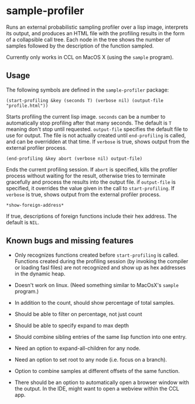 # sample-profiler

Runs an external probabilistic sampling profiler over a lisp image, interprets
its output, and produces an HTML file with the profiling results in the
form of a collapsible call tree.  Each node in the tree shows the number of samples
followed by the description of the function sampled.

Currently only works in CCL on MacOS X (using the `sample` program).

## Usage

The following symbols are defined in the `sample-profiler` package:

`(start-profiling &key (seconds T) (verbose nil) (output-file "profile.html"))`

Starts profiling the current lisp image.  `seconds` can be a number to automatically stop profiling after that many seconds.  The default is `T` meaning don't stop until requested.  `output-file` specifies the default file to use for output.  The file is not actually created until `end-profiling` is called, and can be overridden at that time.  If `verbose` is true, shows output from the external profiler process.

`(end-profiling &key abort (verbose nil) output-file)`

Ends the current profiling session.  If `abort` is specified, kills the profiler process without waiting for the result, otherwise tries to terminate gracefully and process the results into the output file.  if `output-file` is specified, it overrides the value given in the call to `start-profiling`.  If `verbose` is true, shows output from the external profiler process.


`*show-foreign-address*`

If true, descriptions of foreign functions include their hex address.  The default is `NIL`.


## Known bugs and missing features

* Only recognizes functions created before `start-profiling` is called.  Functions created during the profiling session (by invoking the compiler or loading fasl files) are not recognized and show up as hex addresses in the dynamic heap.

* Doesn't work on linux. (Need something similar to MacOsX's `sample` program.)

* In addition to the count, should show percentage of total samples.

* Should be able to filter on percentage, not just count

* Should be able to specify expand to max depth

* Should combine sibling entries of the same lisp function into one entry.

* Need an option to expand-all-children for any node.

* Need an option to set root to any node (i.e. focus on a branch).

* Option to combine samples at different offsets of the same function.

* There should be an option to automatically open a browser window with the output.  In the IDE, might want to open a webview within the CCL app.
